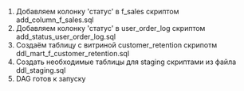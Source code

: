 1. Добавляем колонку 'статус' в f_sales скриптом add_column_f_sales.sql
2. Добавляем колонку 'статус' в user_order_log скриптом add_status_user_order_log.sql
3. Создаём таблицу с витриной customer_retention скрипотм ddl_mart_f_customer_retention.sql
4. Создать необходимые таблицы для staging скриптами из файла ddl_staging.sql
5. DAG готов к запуску